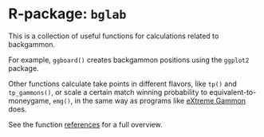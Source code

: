 # R-package: `bglab`
This is a collection of useful functions for calculations related to backgammon.

For example, `ggboard()` creates backgammon positions using the `ggplot2` 
package. 

Other functions calculate take points in different flavors, like `tp()` and `tp_gammons()`, or scale a certain match winning probability to equivalent-to-moneygame, `emg()`, in the same way as programs like [eXtreme Gammon](https://www.extremegammon.com/) does.

See the function [references](https://lassehjorthmadsen.github.io/bglab/reference/index.html) for a full overview.
